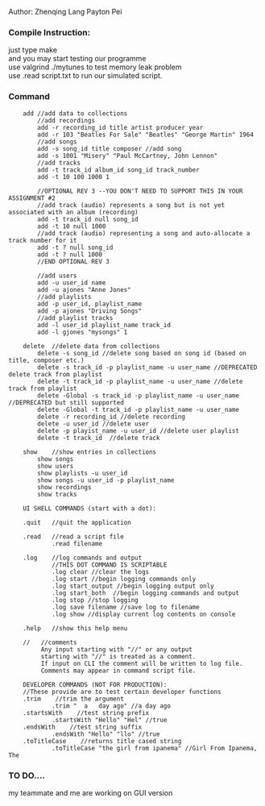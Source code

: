Author: Zhenqing Lang
        Payton Pei

### Compile Instruction:
  just type make
  <br>and you may start testing our programme
  <br>use valgrind ./mytunes to test memory leak problem
  <br>use .read script.txt to run our simulated script.

### Command
        add //add data to collections
            //add recordings
            add -r recording_id title artist producer year
            add -r 103 "Beatles For Sale" "Beatles" "George Martin" 1964
            //add songs
            add -s song_id title composer //add song
            add -s 1001 "Misery" "Paul McCartney, John Lennon"
            //add tracks
            add -t track_id album_id song_id track_number
            add -t 10 100 1000 1

            //OPTIONAL REV 3 --YOU DON'T NEED TO SUPPORT THIS IN YOUR ASSIGNMENT #2
            //add track (audio) represents a song but is not yet associated with an album (recording)
            add -t track_id null song_id
            add -t 10 null 1000
            //add track (audio) representing a song and auto-allocate a track number for it
            add -t ? null song_id
            add -t ? null 1000
            //END OPTIONAL REV 3 

            //add users
            add -u user_id name
            add -u ajones "Anne Jones"
            //add playlists
            add -p user_id, playlist_name
            add -p ajones "Driving Songs"
            //add playlist tracks
            add -l user_id playlist_name track_id
            add -l gjones "mysongs" 1

        delete  //delete data from collections
            delete -s song_id //delete song based on song id (based on title, composer etc.)
            delete -s track_id -p playlist_name -u user_name //DEPRECATED delete track from playlist
            delete -t track_id -p playlist_name -u user_name //delete track from playlist
            delete -Global -s track_id -p playlist_name -u user_name  //DEPRECATED but still supported
            delete -Global -t track_id -p playlist_name -u user_name
            delete -r recording_id //delete recording 
            delete -u user_id //delete user
            delete -p playist_name -u user_id //delete user playlist
            delete -t track_id  //delete track

        show    //show entries in collections
            show songs
            show users
            show playlists -u user_id
            show songs -u user_id -p playlist_name
            show recordings
            show tracks

        UI SHELL COMMANDS (start with a dot):

        .quit   //quit the application

        .read   //read a script file
                .read filename

        .log    //log commands and output
                //THIS DOT COMMAND IS SCRIPTABLE
                .log clear //clear the logs
                .log start //begin logging commands only
                .log start_output //begin logging output only
                .log start_both  //begin logging commands and output
                .log stop //stop logging
                .log save filename //save log to filename
                .log show //display current log contents on console

        .help   //show this help menu

        //   //comments
             Any input starting with "//" or any output
             starting with "//" is treated as a comment.
             If input on CLI the comment will be written to log file.
             Comments may appear in command script file.

        DEVELOPER COMMANDS (NOT FOR PRODUCTION):
        //These provide are to test certain developer functions
        .trim    //trim the argument
                .trim "  a   day ago" //a day ago
        .startsWith    //test string prefix
                .startsWith "Hello" "Hel" //true
        .endsWith    //test string suffix
                .endsWith "Hello" "llo" //true
        .toTitleCase    //returns title cased string
                .toTitleCase "the girl from ipanema" //Girl From Ipanema, The
              
### TO DO....
my teammate and me are working on GUI version

